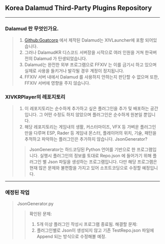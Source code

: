 ## Korea Dalamud Third-Party Plugins Repository
------------
### Dalamud 란 무엇인가요.
> 1. [Github:Goatcorp](https://goatcorp.github.io/) 에서 제작된 Dalamud는 XIVLauncher에 포함 되어있습니다.
> 2. 그러나 DalamudKR 디스코드 서버장을 시작으로 여러 인원을 거쳐 한국버전의 Dalamud 가 탄생되었습니다.
> 3. Dalamud는 완전한 외부 프로그램으로 FFXIV 는 이를 금기시 하고 있으며 실제로 사용을 들키거나 발각될 경우 계정이 정지됩니다.
> 4. FFXIV 서버 내에서 Dalamud 를 사용하지 안하는지 판단할 수 없으며 또한, FFXIV 서버에 영향을 주지 않습니다.

### XIVKRPlayer의 레포지토리
> 1. 이 레포지토리는 순수하게 추가하고 싶은 플러그인을 추가 및 배포하는 공간입니다. 그 어떤 수정도 하지 않았으며 플러그인은 순수하게 원본일 뿐입니다.
> 2. 해당 레포지토리는 게임내의 생활, 커스터마이즈, VFX 등 가벼운 플러그인만을 다루며 ESP, Rader 등 게임내 몬스터, 플레이어의 위치, 기술, 패턴을 추적하고 파악하는 플러그인은 추가하지 않습니다.
> JsonGenerator?
>> JsonGenerator는 하드코딩된 Python 언어를 기반으로 한 프로그램입니다. 실행시 플러그인의 정보를 토대로 Repo.json 에 들어가기 위해 플러그인 별 Json 파일을 생성하는 프로그램입니다.
>> 다만 해당 프로그램은 현재 많은 문제와 불편함을 가지고 있어 소프트코딩으로 수정할 예정입니다.
------------
### 예정된 작업
> JsonGenerator.py
>> 확인된 문제:
>> 1. 5개 이상 플러그인 작성시 프로그램 종료됨.
>> 해결할 문제:
>> 1. 플러그인별로 Json이 생성되지 않고 기존 TestRepo.json 파일에 Append 되는 방식으로 수정해볼 예정.
